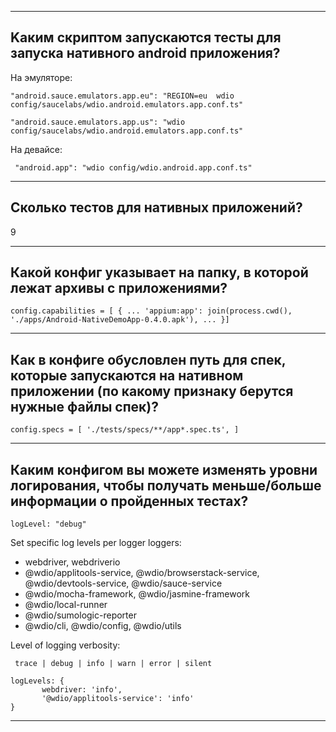 ***
## Kаким скриптом запускаются тесты для запуска нативного android приложения?


На эмуляторе:
```
"android.sauce.emulators.app.eu": "REGION=eu  wdio config/saucelabs/wdio.android.emulators.app.conf.ts"

"android.sauce.emulators.app.us": "wdio config/saucelabs/wdio.android.emulators.app.conf.ts"
```


На девайсе:
```
 "android.app": "wdio config/wdio.android.app.conf.ts"
```

 ***

## Cколько тестов для нативных приложений?

9

***

## Какой конфиг указывает на папку, в которой лежат архивы с приложениями?

```
config.capabilities = [ { ... 'appium:app': join(process.cwd(), './apps/Android-NativeDemoApp-0.4.0.apk'), ... }]
```
***
## Как в конфиге обусловлен путь для спек, которые запускаются на нативном приложении (по какому признаку берутся нужные файлы спек)?

```
config.specs = [ './tests/specs/**/app*.spec.ts', ]
```
***
## Каким конфигом вы можете изменять уровни логирования, чтобы получать меньше/больше информации о пройденных тестах?

    
```
logLevel: "debug"
```

Set specific log levels per logger
loggers:
 - webdriver, webdriverio
 - @wdio/applitools-service, @wdio/browserstack-service, @wdio/devtools-service, @wdio/sauce-service
 - @wdio/mocha-framework, @wdio/jasmine-framework
 - @wdio/local-runner
 - @wdio/sumologic-reporter
 - @wdio/cli, @wdio/config, @wdio/utils

Level of logging verbosity:
```
 trace | debug | info | warn | error | silent
```

```
logLevels: {
       webdriver: 'info',
       '@wdio/applitools-service': 'info'
}
```
***